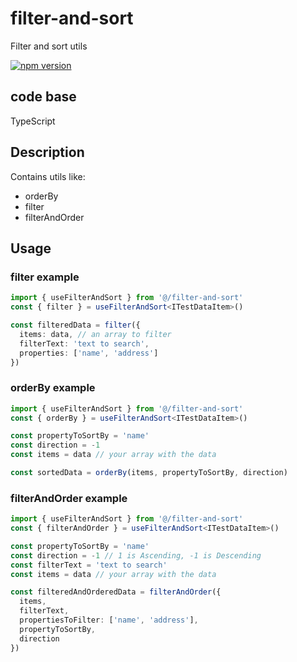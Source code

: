 # filter-and-sort
Filter and sort utils

[![npm version](https://badge.fury.io/js/@builtwithjavascript%2Ffilter-and-sort.svg)](https://badge.fury.io/js/@builtwithjavascript%2Ffilter-and-sort)



## code base

TypeScript



## Description

Contains utils like:
- orderBy
- filter
- filterAndOrder



## Usage



### filter example

```typescript
import { useFilterAndSort } from '@/filter-and-sort'
const { filter } = useFilterAndSort<ITestDataItem>()

const filteredData = filter({
  items: data, // an array to filter
  filterText: 'text to search',
  properties: ['name', 'address']
})
```



### orderBy example

```typescript
import { useFilterAndSort } from '@/filter-and-sort'
const { orderBy } = useFilterAndSort<ITestDataItem>()

const propertyToSortBy = 'name'
const direction = -1
const items = data // your array with the data

const sortedData = orderBy(items, propertyToSortBy, direction)
```



### filterAndOrder example

```typescript
import { useFilterAndSort } from '@/filter-and-sort'
const { filterAndOrder } = useFilterAndSort<ITestDataItem>()

const propertyToSortBy = 'name'
const direction = -1 // 1 is Ascending, -1 is Descending
const filterText = 'text to search'
const items = data // your array with the data

const filteredAndOrderedData = filterAndOrder({
  items,
  filterText,
  propertiesToFilter: ['name', 'address'],
  propertyToSortBy,
  direction
})
```
